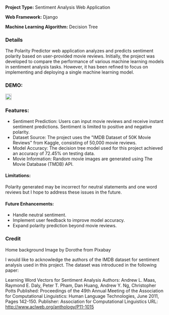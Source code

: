 
**Project Type:** Sentiment Analysis Web Application

**Web Framework:** Django

**Machine Learning Algorithm:** Decision Tree


### Details
The Polarity Predictor web application analyzes and predicts sentiment polarity based on user-provided movie reviews. Initially, the project was developed to compare the performance of various machine learning models in sentiment analysis tasks. However, it has been refined to focus on implementing and deploying a single machine learning model.


### DEMO:
 

<img src="https://github.com/IEfrances/PolarityPredictorApp/raw/main/assets/b59e09b2-bf96-4514-80dd-db0edef3f7b7.png" alt="Alt Text" width="20">




### Features:

- Sentiment Prediction: Users can input movie reviews and receive instant sentiment predictions. Sentiment is limited to positive and negative polarity.
- Dataset Source: The project uses the "IMDB Dataset of 50K Movie Reviews" from Kaggle, consisting of 50,000 movie reviews.
- Model Accuracy: The decision tree model used for this project achieved an accuracy of 72.45% on testing data.
- Movie Information: Random movie images are generated using The Movie Database (TMDB) API.



#### Limitations:
Polarity generated may be incorrect for neutral statements and one word reviews but I hope to address these issues in the future.

#### Future Enhancements:
- Handle neutral sentiment.
- Implement user feedback to improve model accuracy.
- Expand polarity prediction beyond movie reviews.

### Credit
Home background Image by Dorothe from Pixabay

I would like to acknowledge the authors of the IMDB dataset for sentiment analysis used in this project. The dataset was introduced in the following paper:

Learning Word Vectors for Sentiment Analysis
Authors: Andrew L. Maas, Raymond E. Daly, Peter T. Pham, Dan Huang, Andrew Y. Ng, Christopher Potts
Published: Proceedings of the 49th Annual Meeting of the Association for Computational Linguistics: Human Language Technologies, June 2011, Pages 142-150.
Publisher: Association for Computational Linguistics
URL: http://www.aclweb.org/anthology/P11-1015




